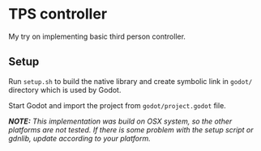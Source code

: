 # TPS controller

My try on implementing basic third person controller.

## Setup
Run `setup.sh` to build the native library and create symbolic link in `godot/` directory which is used by Godot.

Start Godot and import the project from `godot/project.godot` file.

***NOTE:** This implementation was build on OSX system, so the other platforms are not tested. If there is some problem with the setup script or gdnlib, update according to your platform.*